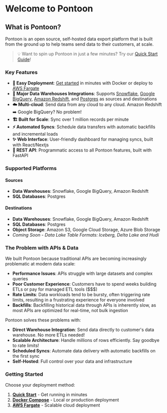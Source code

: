 # Welcome to Pontoon

## What is Pontoon?

Pontoon is an open source, self-hosted data export platform that is built from the ground up to help teams send data to their customers, at scale.

> 💡 Want to spin up Pontoon in just a few minutes? Try our [Quick Start Guide](getting-started/quick-start.md)!

### Key Features

- **🚀 Easy Deployment**: [Get started](getting-started/quick-start.md) in minutes with Docker or deploy to [AWS Fargate](getting-started/aws-fargate.md)
- **🎯 Major Data Warehouses Integrations**: Supports [Snowflake](https://www.snowflake.com/), [Google BigQuery](https://cloud.google.com/bigquery), [Amazon Redshift](https://aws.amazon.com/redshift/), and [Postgres](https://www.postgresql.org/) as sources and destinations
- **☁️ Multi-cloud**: Send data from any cloud to any cloud. Amazon Redshift ➡️ Google BigQuery? No problem!
- **🏗️ Built for Scale**: Sync over 1 million records per minute
- **⚡ Automated Syncs**: Schedule data transfers with automatic backfills and incremental loads
- **✨ Web Interface**: User-friendly dashboard for managing syncs, built with React/Nextjs
- **🔌 REST API**: Programmatic access to all Pontoon features, built with FastAPI

### Supported Platforms

#### Sources

- **Data Warehouses**: Snowflake, Google BigQuery, Amazon Redshift
- **SQL Databases**: Postgres

#### Destinations

- **Data Warehouses**: Snowflake, Google BigQuery, Amazon Redshift
- **SQL Databases**: Postgres
- **Object Storage**: Amazon S3, Google Cloud Storage, Azure Blob Storage
- _Coming Soon - Data Lake Table Formats: Iceberg, Delta Lake and Hudi_ 


### The Problem with APIs & Data

We built Pontoon because traditional APIs are becoming increasingly problematic at modern data scale:

- **Performance Issues**: APIs struggle with large datasets and complex queries
- **Poor Customer Experience**: Customers have to spend weeks building ETLs or pay for managed ETL tools ($$$)
- **Rate Limits**: Data workloads tend to be bursty, often triggering rate limits, resulting in a frustrating experience for everyone involved
- **Backfills**: Backfilling historical data through APIs is inherently slow, as most APIs are optimized for real-time, not bulk ingestion

Pontoon solves these problems with:

- **Direct Warehouse Integration**: Send data directly to customer's data warehouse. No more ETLs needed!
- **Scalable Architecture**: Handle millions of rows efficiently. Say goodbye to rate limits!
- **Scheduled Syncs**: Automate data delivery with automatic backfills on the first sync
- **Self-Hosted**: Full control over your data and infrastructure

### Getting Started

Choose your deployment method:

1. **[Quick Start](getting-started/quick-start.md)** - Get running in minutes
2. **[Docker Compose](getting-started/docker-compose.md)** - Local or production deployment
3. **[AWS Fargate](getting-started/aws-fargate.md)** - Scalable cloud deployment
